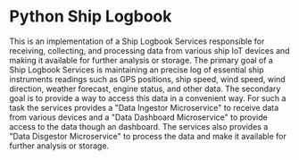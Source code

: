 # Python Ship Logbook

This is an implementation of a Ship Logbook Services responsible for receiving, collecting, and processing data from various ship IoT devices and making it available for further analysis or storage. The primary goal of a Ship Logbook Services is maintaining an precise log of essential ship instruments readings such as GPS positions, ship speed, wind speed, wind direction, weather forecast, engine status, and other data. The secondary goal is to provide a way to access this data in a convenient way. For such a task the services provides a "Data Ingestor Microservice" to receive data from various devices and a "Data Dashboard Microservice" to provide access to the data though an dashboard. The services also provides a "Data Disgestor Microservice" to process the data and make it available for further analysis or storage. 

